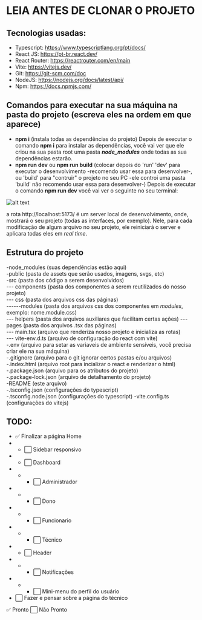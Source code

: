 # LEIA ANTES DE CLONAR O PROJETO

## Tecnologias usadas:
- Typescript: https://www.typescriptlang.org/pt/docs/
- React JS: https://pt-br.react.dev/
- React Router: https://reactrouter.com/en/main
- Vite: https://vitejs.dev/
- Git: https://git-scm.com/doc
- NodeJS: https://nodejs.org/docs/latest/api/
- Npm: https://docs.npmjs.com/

## Comandos para executar na sua máquina na pasta do projeto (escreva eles na ordem em que aparece)
- **npm i** (instala todas as dependências do projeto)
Depois de executar o comando **npm i** para instalar as dependências, você vai ver que ele criou na sua pasta root uma pasta ***node_modules*** onde todas as sua dependências estarão.
- **npm run dev** ou **npm run build** (colocar depois do 'run' 'dev' para executar o desenvolvimento -recomendo usar essa para desenvolver-, ou 'build' para "contruir" o projeto no seu PC -ele controi uma pasta 'build' não recomendo usar essa para desenvolver-)
Depois de executar o comando **npm run dev** você vai ver o seguinte no seu terminal:

![alt text](https://i.ibb.co/dLZcrTD/Sem-t-tulo.png)

a rota http://localhost:5173/ é um server local de desenvolvimento, onde, mostrará o seu projeto (todas as interfaces, por exemplo). Nele, para cada modificação de algum arquivo no seu projeto, ele reiniciará o server e aplicara todas eles em *real time*.

## Estrutura do projeto

-node_modules (suas dependências estão aqui) <br/>
-public (pasta de assets que serão usados, imagens, svgs, etc) <br/>
-src (pasta dos código a serem desenvolvidos) <br/>
--- components (pasta dos componentes a serem reutilizados do nosso projeto) <br/>
--- css (pasta dos arquivos css das páginas) <br/>
------modules (pasta dos arquivos css dos componentes em *modules*, exemplo: nome.module.css) <br/>
--- helpers (pasta dos arquivos auxiliares que facilitam certas ações)
--- pages (pasta dos arquivos .tsx das páginas) <br/>
--- main.tsx (arquivo que renderiza nosso projeto e inicializa as rotas) <br/>
--- vite-env.d.ts (arquivo de configuração do react com vite) <br/>
-.env (arquivo para setar as variaveis de ambiente sensíveis, você precisa criar ele na sua máquina) <br/>
-.gitignore (arquivo para o git ignorar certos pastas e/ou arquivos) <br/>
-.index.html (arquivo root para incializar o react e renderizar o html) <br/>
-.package.json (arquivo para os atributos do projeto) <br/>
-.package-lock.json (arquivo de detalhamento do projeto) <br/>
-README (este arquivo) <br/>
-.tsconfig.json (configurações do typescript) <br/>
-.tsconfig.node.json (configurações do typescript)
-vite.config.ts (configurações do vitejs)

## TODO:
- ✅ Finalizar a página Home
- - ⬜️ Sidebar responsivo
- - ⬜️ Dashboard
- - - ⬜️ Administrador
- - - ⬜️ Dono
- - - ⬜️ Funcionario
- - - ⬜️ Técnico
- - ⬜️ Header
- - - ⬜️ Notificações
- - - ⬜️ Mini-menu do perfil do usuário
- ⬜️ Fazer e pensar sobre a página do técnico

✅ Pronto
⬜️ Não Pronto
